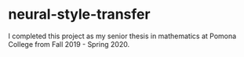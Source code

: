 # neural-style-transfer

I completed this project as my senior thesis in mathematics at Pomona College from Fall 2019 - Spring 2020.
